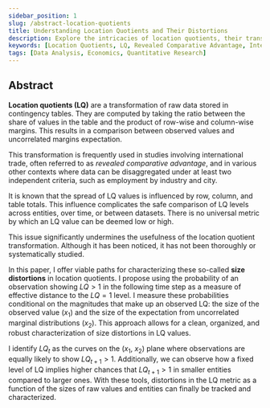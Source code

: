 ```yaml
---
sidebar_position: 1
slug: /abstract-location-quotients
title: Understanding Location Quotients and Their Distortions
description: Explore the intricacies of location quotients, their transformation from raw data, and the impact of size distortions on their interpretation.
keywords: [Location Quotients, LQ, Revealed Comparative Advantage, International Trade, Size Distortions]
tags: [Data Analysis, Economics, Quantitative Research]
---
```



## Abstract

**Location quotients (LQ)** are a transformation of raw data stored in contingency tables. They are computed by taking the ratio between the share of values in the table and the product of row-wise and column-wise margins. This results in a comparison between observed values and uncorrelated margins expectation.

This transformation is frequently used in studies involving international trade, often referred to as *revealed comparative advantage*, and in various other contexts where data can be disaggregated under at least two independent criteria, such as employment by industry and city.

It is known that the spread of LQ values is influenced by row, column, and table totals. This influence complicates the safe comparison of LQ levels across entities, over time, or between datasets. There is no universal metric by which an LQ value can be deemed low or high.

This issue significantly undermines the usefulness of the location quotient transformation. Although it has been noticed, it has not been thoroughly or systematically studied.

In this paper, I offer viable paths for characterizing these so-called **size distortions** in location quotients. I propose using the probability of an observation showing $LQ > 1$ in the following time step as a measure of effective distance to the $LQ = 1$ level. I measure these probabilities conditional on the magnitudes that make up an observed LQ: the size of the observed value ($x_1$) and the size of the expectation from uncorrelated marginal distributions ($x_2$). This approach allows for a clean, organized, and robust characterization of size distortions in LQ values.

I identify $LQ_t$ as the curves on the ($x_1$, $x_2$) plane where observations are equally likely to show $LQ_{t+1} > 1$. Additionally, we can observe how a fixed level of LQ implies higher chances that $LQ_{t+1} > 1$ in smaller entities compared to larger ones. With these tools, distortions in the LQ metric as a function of the sizes of raw values and entities can finally be tracked and characterized.